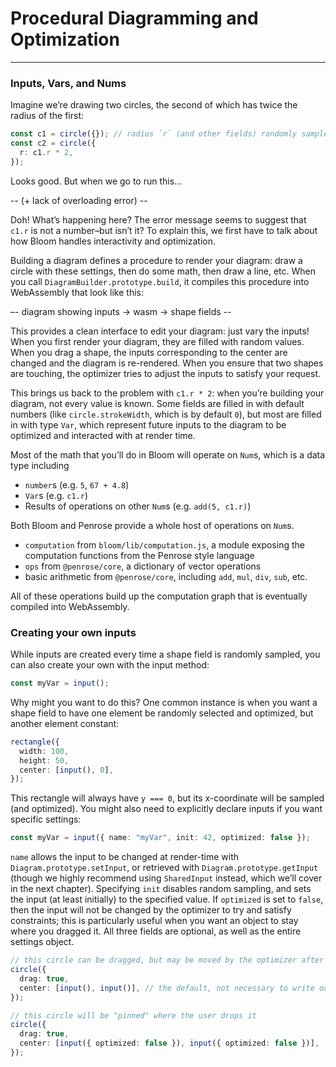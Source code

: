 # Procedural Diagramming and Optimization

---

### Inputs, Vars, and Nums

Imagine we’re drawing two circles, the second of which has twice the radius of the first:

```typescript
const c1 = circle({}); // radius `r` (and other fields) randomly sampled
const c2 = circle({
  r: c1.r * 2,
});
```

Looks good. But when we go to run this…

-- (+ lack of overloading error) --

Doh! What’s happening here? The error message seems to suggest that `c1.r` is not a number–but isn’t it? To explain this,
we first have to talk about how Bloom handles interactivity and optimization.

Building a diagram defines a procedure to render your diagram: draw a circle with these settings, then do some math,
then draw a line, etc. When you call `DiagramBuilder.prototype.build`, it compiles this procedure into WebAssembly that
look like this:

–- diagram showing inputs -> wasm -> shape fields --

This provides a clean interface to edit your diagram: just vary the inputs! When you first render your diagram, they
are filled with random values. When you drag a shape, the inputs corresponding to the center are changed and the diagram
is re-rendered. When you ensure that two shapes are touching, the optimizer tries to adjust the inputs to satisfy your
request.

This brings us back to the problem with `c1.r * 2`: when you’re building your diagram, not every value is known.
Some fields are filled in with default numbers (like `circle.strokeWidth`, which is by default `0`), but most are filled in
with type `Var`, which represent future inputs to the diagram to be optimized and interacted with at render time.

Most of the math that you’ll do in Bloom will operate on `Num`s, which is a data type including

- `number`s (e.g. `5`, `67 + 4.8`)
- `Var`s (e.g. `c1.r`)
- Results of operations on other `Num`s (e.g. `add(5, c1.r)`)

Both Bloom and Penrose provide a whole host of operations on `Num`s.

- `computation` from `bloom/lib/computation.js`, a module exposing the computation functions from the Penrose style language
- `ops` from `@penrose/core`, a dictionary of vector operations
- basic arithmetic from `@penrose/core`, including `add`, `mul`, `div`, `sub`, etc.

All of these operations build up the computation graph that is eventually compiled into WebAssembly.

### Creating your own inputs

While inputs are created every time a shape field is randomly sampled, you can also create your own with the input method:

```typescript
const myVar = input();
```

Why might you want to do this? One common instance is when you want a shape field to have one element be randomly
selected and optimized, but another element constant:

```typescript
rectangle({
  width: 100,
  height: 50,
  center: [input(), 0],
});
```

This rectangle will always have `y === 0`, but its x-coordinate will be sampled (and optimized). You might also need
to explicitly declare inputs if you want specific settings:

```typescript
const myVar = input({ name: "myVar", init: 42, optimized: false });
```

`name` allows the input to be changed at render-time with `Diagram.prototype.setInput`, or retrieved with
`Diagram.prototype.getInput` (though we highly recommend using `SharedInput` instead, which we’ll cover in the
next chapter). Specifying `init` disables random sampling, and sets the input (at least initially) to the specified
value. If `optimized` is set to `false`, then the input will not be changed by the optimizer to try and satisfy
constraints; this is particularly useful when you want an object to stay where you dragged it. All three fields are
optional, as well as the entire settings object.

```typescript
// this circle can be dragged, but may be moved by the optimizer after the user releases it
circle({
  drag: true,
  center: [input(), input()], // the default, not necessary to write out
});

// this circle will be "pinned" where the user drops it
circle({
  drag: true,
  center: [input({ optimized: false }), input({ optimized: false })],
});
```
